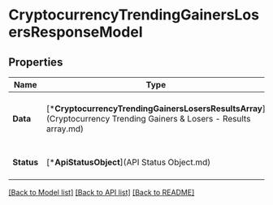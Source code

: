 # CryptocurrencyTrendingGainersLosersResponseModel

## Properties
Name | Type | Description | Notes
------------ | ------------- | ------------- | -------------
**Data** | [***CryptocurrencyTrendingGainersLosersResultsArray**](Cryptocurrency Trending Gainers &amp; Losers - Results array.md) | Array of cryptocurrency objects matching the list options. | [default to null]
**Status** | [***ApiStatusObject**](API Status Object.md) | Standardized status object for API calls. | [optional] [default to null]

[[Back to Model list]](../README.md#documentation-for-models) [[Back to API list]](../README.md#documentation-for-api-endpoints) [[Back to README]](../README.md)


